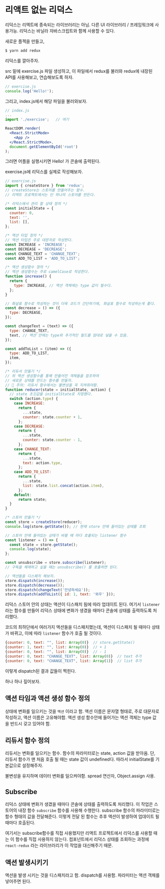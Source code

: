 # 리액트 없는 리덕스

리덕스는 리액트에 종속되는 라이브러리는 아님. 다른 UI 라이브러리 / 프레임워크에 사용가능. 리덕스는 바닐라 자바스크립트와 함께 사용할 수 있다.

새로운 플젝을 만들고,

```sh
$ yarn add redux
```

리덕스를 깔아주자.

src 밑에 exercise.js 파일 생성하고, 이 파일에서 redux를 불러와 redux에 내장된 API를 사용해보고, 연습해보도록 하자.

```javascript
// exercise.js
console.log('Hello!');
```

그리고, index.js에서 해당 파일을 불러와보자.

```jsx
// index.js
...
import './exercise';   // 여기

ReactDOM.render(
  <React.StrictMode>
    <App />
  </React.StrictMode>,
  document.getElementById('root')
);
```

그러면 어플을 실행시키면 Hello! 가 콘솔에 출력된다.

exercise.js에 리덕스를 실제로 작성해보자.

```javascript
// exercise.js
import { createStore } from 'redux';
// createStore는 스토어를 만들어주는 함수.
// 리액트 프로젝트에서는 단 하나의 스토어를 만든다.

/* 리덕스에서 관리 할 상태 정의 */
const initialState = {
  counter: 0,
  text: '',
  list: [],
};

/* 액션 타입 정의 */
// 액션 타입은 주로 대문자로 작성한다.
const INCREASE = 'INCREASE';
const DECREASE = 'DECREASE';
const CHANGE_TEXT = 'CHANGE_TEXT';
const ADD_TO_LIST = 'ADD_TO_LIST';

/* 액션 생성함수 정의 */
// 액션 생성함수는 주로 camelCase로 작성한다.
function increase() {
  return {
    type: INCREASE, // 액션 객체에는 type 값이 필수다.
  };
}

// 화살표 함수로 작성하는 것이 더욱 코드가 간단하기에, 화살표 함수로 작성하는게 좋다.
const decrease = () => ({
  type: DECREASE,
});

const changeText = (text) => ({
  type: CHANGE_TEXT,
  text, // 액션 안에는 type외 추가적인 필드를 맘대로 넣을 수 있음.
});

const addToList = (item) => ({
  type: ADD_TO_LIST,
  item,
});

/* 리듀서 만들기 */
// 위 액션 생성함수를 통해 만들어진 객체들을 참조하여
// 새로운 상태를 만드는 함수를 만들자.
// 📌 주의: 리듀서 함수에서는 불변성을 꼭 지켜줘야함.
function reducer(state = initialState, action) {
  // state 초깃값을 initialState로 지정했다.
  switch (action.type) {
    case INCREASE:
      return {
        ...state,
        counter: state.counter + 1,
      };
    case DECREASE:
      return {
        ...state,
        counter: state.counter - 1,
      };
    case CHANGE_TEXT:
      return {
        ...state,
        text: action.type,
      };
    case ADD_TO_LIST:
      return {
        ...state,
        list: state.list.concat(action.item),
      };
    default:
      return state;
  }
}

/* 스토어 만들기 */
const store = createStore(reducer);
console.log(store.getState()); // 현재 store 안에 들어있는 상태를 조회

// 스토어 안에 들어있는 상태가 바뀔 때 마다 호출되는 listener 함수
const listener = () => {
  const state = store.getState();
  console.log(state);
};

const unsubscribe = store.subscribe(listener);
// 구독을 해제하고 싶을 때는 unsubscribe() 를 호출하면 된다.

// 액션들을 디스패치 해보자.
store.dispatch(increase());
store.dispatch(decrease());
store.dispatch(changeText('안녕하세요'));
store.dispatch(addToList({ id: 1, text: '와우' }));
```

리덕스 스토어 안의 상태는 액션이 디스패치 됨에 따라 업데이트 된다. 여기서 `listener`라는 함수를 만들어 리덕스 상태에 변화가 생겼을 때마다 콘솔에 상태를 출력하도록 처리했다.

코드의 최하단에서 여러가지 액션들을 디스패치했는데, 액션이 디스패치 될 때마다 상태가 바뀌고, 이에 따라 `listener` 함수가 호출 될 것이다.

```javascript
{counter: 0, text: "", list: Array(0)}  // store.getState()
{counter: 1, text: "", list: Array(0)}  // + 1
{counter: 0, text: "", list: Array(0)}  // - 1
{counter: 0, text: "CHANGE_TEXT", list: Array(0)}  // text 추가
{counter: 0, text: "CHANGE_TEXT", list: Array(1)}  // list 추가
```

이렇게 dispatch된 결과 값들이 찍힌다.

하나 하나 짚어보자.

## 액션 타임과 액션 생성 함수 정의

상태에 변화를 일으키는 것을 `액션` 이라고 함. 액션 이름은 문자열 형태로, 주로 대문자로 작성하고, 액션 이름은 고유해야함. 액션 생성 함수안에 들어가는 액션 객체는 type 값을 반드시 갖고 있어야 함.

## 리듀서 함수 정의

리듀서는 변화를 일으키는 함수. 함수의 파라미터로는 state, action 값을 받아옴. 단, 리듀서 함수가 맨 처음 호출 될 때는 state 값이 undefined다. 따라서 initialState를 기본값으로 설정해주자.

불변성을 유지하며 데이터 변화를 일으켜야함. spread 연산자, Object.assign 사용.

## Subscribe

리덕스 상태에 변화가 생겼을 때마다 콘솔에 상태를 출력하도록 처리했다. 이 작업은 스토어의 내장 함수 `subscribe` 함수를 사용해 수행한다. subscribe 함수의 파라미터로는 함수 형태의 값을 전달해준다. 이렇게 전달 된 함수는 추후 액션이 발생하여 업데이트 될 때마다 호출된다.

여기서는 subscribe함수를 직접 사용했지만 리액트 프로젝트에서 리덕스를 사용할 때는 이 함수를 직접 사용하지 않는다. 컴포넌트에서 리덕스 상태를 조회하는 과정에 `react-redux` 라는 라이브러리가 이 작업을 대신해주기 때문.

## 액션 발생시키기

액션을 발생 시키는 것을 디스패치라고 함. dispatch를 사용함. 파라미터는 액션 객체를 넣어주면 된다.
